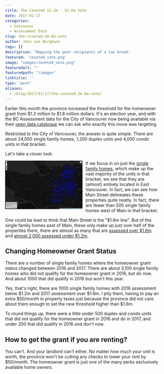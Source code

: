 ```yaml
---
title: The Coveted $1.2m - $1.6m Vote
date: 2017-01-17
categories:
  - Vancouver
  - Assessment Data
slug: the-coveted-2m-6m-vote
author: Jens von Bergmann
tags: []
description: 'Mapping the poor recipients of a tax break'
featured: 'coveted_vote.png'
image: "images/coveted_vote.png"
featuredalt: ""
featuredpath: "/images"
linktitle: ''
type: "post"
aliases:
  - /blog/2017/01/17/the-coveted-2m-6m-vote/
---
```




Earlier this month the province increased the threshold for the homeowner grant from $1.2 million to $1.6 million dollars.
It's an election year, and with the BC Assessment data for the City of Vancouver now being available via their
[open data catalogue](http://vancouver.ca/your-government/open-data-catalogue.aspx)
we can ask who exactly this move was targeting.

Restricted to the City of Vancouver, the answer is quite simple. There are about 24,000 single family homes, 1,200 duplex units and 4,000 condo units
in that bracket.

Let's take a closer look.
<!-- more -->

[<img  src="images/coveted_sfh_vote.png" style="width:50%;float:left;margin-right:10px;">](https://mountainmath.ca/map/assessment?filter=[sfh,total_1200000_1600000]&layer=101&mapBase=2)
If we focus in on just the
[single family homes](https://mountainmath.ca/map/assessment?filter=[sfh,total_1200000_1600000]&layer=101&mapBase=2),
which make up the vast majority of the units in that bracket, we see that they
are (almost) entirely located in East Vancouver. In fact, we can see how Main Street delineates these properties quite neatly.
In fact, there are fewer than 500 single family homes west of Main in that bracket.

One could be lead to think that Main Street is the "$1.6m line". But of the single family homes
east of Main, these only make up just over half of the properties there,
there are almost as many that are
[assessed over $1.6m](https://mountainmath.ca/map/assessment?filter=[sfh,total_1600000]&layer=101&mapBase=2)
and [almost 2,000 assessed under $1.2m](https://mountainmath.ca/map/assessment?filter=[sfh,total__1200000]&layer=101&mapBase=2).

## Changing Homeowner Grant Status
There are a number of single family homes where the homeowner grant status changed between 2016 and 2017.
There are about 3,100 single family homes who did not qualify for the homeowner
grant in 2016, but do now. And about 1000 that did qualify in 2016 but won't this year.

Yes, that's right, there are
1000 single family homes with 2016 assessment below $1.2m and 2017 assessment over $1.6m. I pity them,
having to pay an extra $50/month in property taxes just because the province did not care about them
enough to set the new threshold higher than $1.6m.

To round things up, there were a little under 500 duplex and condo units that did not qualify for the homeowner
grant in 2016 and do in 2017, and under 200 that did qualify in 2016 and don't now.


## How to get the grant if you are renting?
You can't. And your landlord can't either. No matter how much your unit is worth, the province won't be cutting
any checks to lower your rent by $50/month.
The homeowner grant is just one of the many perks exclusively available home owners.
